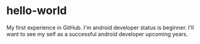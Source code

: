 # hello-world
My first experience in GitHub.
I'm android developer status is beginner.
I'll want to see my self as a successful android developer upcoming years.
